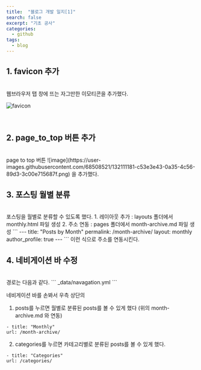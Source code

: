 ```yaml
---
title:  "블로그 개발 일지[1]"
search: false
excerpt: "기초 공사"
categories: 
  - github
tags:
  - blog
--- 
```

<!-- basic info -->

## 1. favicon 추가
<br/>
웹브라우저 탭 창에 뜨는 자그만한 이모티콘을 추가했다.  
  
![favicon](https://user-images.githubusercontent.com/68508521/132111096-6ec9b26d-7e51-42c0-aa09-40a53cf7b270.png)

<br/>
   
## 2. page_to_top 버튼 추가
<br/>
page to top 버튼 ![image](https://user-images.githubusercontent.com/68508521/132111181-c53e3e43-0a35-4c56-89d3-3c00e715687f.png) 을 추가했다.  

<br/>
      
## 3. 포스팅 월별 분류
<br/>
포스팅을 월별로 분류할 수 있도록 했다.  
1. 레이아웃 추가 : layouts 폴더에서 monthly.html 파일 생성
2. 주소 연동 : pages 폴더에서 month-archive.md 파일 생성
```
---
title: "Posts by Month"
permalink: /month-archive/
layout: monthly
author_profile: true
---
```   
이런 식으로 주소를 연동시킨다. 

<br/>

## 4. 네비게이션 바 수정
<br/>
경로는 다음과 같다.
```
_data/navagation.yml
```

네비게이션 바를 손봐서 우측 상단의 
1. posts를 누르면 월별로 분류된 posts를 볼 수 있게 했다 (위의 month-archive.md 와 연동)

```
- title: "Monthly"
url: /month-archive/
```
  
2. categories를 누르면 카테고리별로 분류된 posts를 볼 수 있게 했다. 

```
- title: "Categories"
url: /categories/
```
